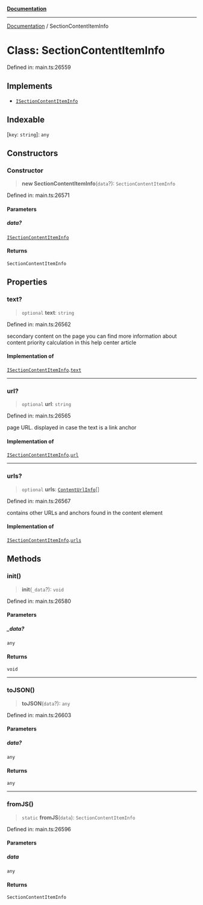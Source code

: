 [**Documentation**](../README.md)

***

[Documentation](../README.md) / SectionContentItemInfo

# Class: SectionContentItemInfo

Defined in: main.ts:26559

## Implements

- [`ISectionContentItemInfo`](../interfaces/ISectionContentItemInfo.md)

## Indexable

\[`key`: `string`\]: `any`

## Constructors

### Constructor

> **new SectionContentItemInfo**(`data`?): `SectionContentItemInfo`

Defined in: main.ts:26571

#### Parameters

##### data?

[`ISectionContentItemInfo`](../interfaces/ISectionContentItemInfo.md)

#### Returns

`SectionContentItemInfo`

## Properties

### text?

> `optional` **text**: `string`

Defined in: main.ts:26562

secondary content on the page
you can find more information about content priority calculation in this help center article

#### Implementation of

[`ISectionContentItemInfo`](../interfaces/ISectionContentItemInfo.md).[`text`](../interfaces/ISectionContentItemInfo.md#text)

***

### url?

> `optional` **url**: `string`

Defined in: main.ts:26565

page URL.
displayed in case the text is a link anchor

#### Implementation of

[`ISectionContentItemInfo`](../interfaces/ISectionContentItemInfo.md).[`url`](../interfaces/ISectionContentItemInfo.md#url)

***

### urls?

> `optional` **urls**: [`ContentUrlInfo`](ContentUrlInfo.md)[]

Defined in: main.ts:26567

contains other URLs and anchors found in the content element

#### Implementation of

[`ISectionContentItemInfo`](../interfaces/ISectionContentItemInfo.md).[`urls`](../interfaces/ISectionContentItemInfo.md#urls)

## Methods

### init()

> **init**(`_data`?): `void`

Defined in: main.ts:26580

#### Parameters

##### \_data?

`any`

#### Returns

`void`

***

### toJSON()

> **toJSON**(`data`?): `any`

Defined in: main.ts:26603

#### Parameters

##### data?

`any`

#### Returns

`any`

***

### fromJS()

> `static` **fromJS**(`data`): `SectionContentItemInfo`

Defined in: main.ts:26596

#### Parameters

##### data

`any`

#### Returns

`SectionContentItemInfo`
